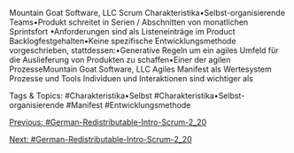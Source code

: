 Mountain Goat Software, LLC
Scrum Charakteristika•Selbst-organisierende Teams•Produkt schreitet in Serien / Abschnitten von monatlichen Sprintsfort •Anforderungen sind als Listeneinträge im Product Backlogfestgehalten•Keine spezifische Entwicklungsmethode vorgeschrieben, stattdessen:•Generative Regeln um ein agiles Umfeld für die Auslieferung von Produkten zu schaffen•Einer der agilen ProzesseMountain Goat Software, LLC
Agiles Manifest als Wertesystem
Prozesse und Tools
Individuen und Interaktionen sind wichtiger als

   Tags & Topics:
   #Charakteristika•Selbst
   #Charakteristika•Selbst-organisierende
   #Manifest
   #Entwicklungsmethode

[Previous: #German-Redistributable-Intro-Scrum-2_20](German-Redistributable-Intro-Scrum-2_20.md)

[Next: #German-Redistributable-Intro-Scrum-2_20](German-Redistributable-Intro-Scrum-2_20.md)